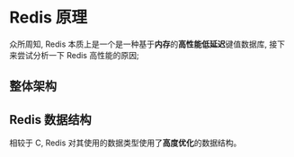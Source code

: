 Redis 原理
===

众所周知, Redis 本质上是一个是一种基于**内存**的**高性能低延迟**键值数据库, 接下来尝试分析一下 Redis 高性能的原因;

## 整体架构

### 



## Redis 数据结构

相较于 C, Redis 对其使用的数据类型使用了**高度优化**的数据结构。


